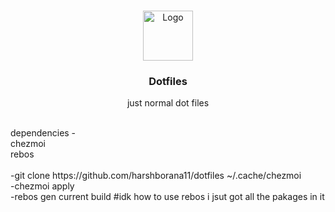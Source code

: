 <br/>
<p align="center">
  <a href="https://github.com/harshborana11/dotfiles">
    <img src="https://avatars.githubusercontent.com/u/67332766?v=4" alt="Logo" width="80" height="80">
  </a>

  <h3 align="center">Dotfiles</h3>

  <p align="center">
    just  normal dot files
    <br/>
    <br/>
  </p>
</p>
<p>
  dependencies - 
  <br>chezmoi 
  <br>rebos
  <br>
  <br>-git clone https://github.com/harshborana11/dotfiles ~/.cache/chezmoi
  <br>-chezmoi apply 
  <br>-rebos gen current build #idk how to use rebos i jsut got all the pakages in it
  
</p>
